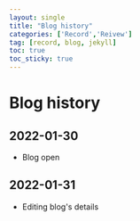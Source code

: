 ```yaml
---
layout: single
title: "Blog history"
categories: ['Record','Reivew']
tag: [record, blog, jekyll]
toc: true
toc_sticky: true
---
```

# Blog history

## 2022-01-30

- Blog open

## 2022-01-31
- Editing blog's details 

